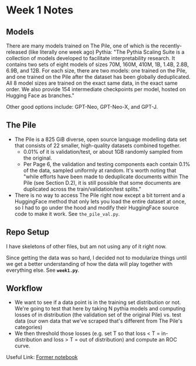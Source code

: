 # Week 1 Notes

## Models
There are many models trained on The Pile, one of which is the recently-released (like literally one week ago) Pythia: "The Pythia Scaling Suite is a collection of models developed to facilitate interpretability research. It contains two sets of eight models of sizes 70M, 160M, 410M, 1B, 1.4B, 2.8B, 6.9B, and 12B. For each size, there are two models: one trained on the Pile, and one trained on the Pile after the dataset has been globally deduplicated. All 8 model sizes are trained on the exact same data, in the exact same order. We also provide 154 intermediate checkpoints per model, hosted on Hugging Face as branches."

Other good options include: GPT-Neo, GPT-Neo-X, and GPT-J. 

## The Pile
- The Pile is a 825 GiB diverse, open source language modelling data set that consists of 22 smaller, high-quality datasets combined together.
    - 0.01% of it is validation/test, or about 1GB randomly sampled from the original.
    - Per Page 6, the validation and testing components each contain 0.1% of the data, sampled uniformly at random. It's worth noting that "while efforts have been made to deduplicate documents within The Pile (see Section D.2), it is still possible that some documents are duplicated across the train/validation/test splits."
- There is no way to access The Pile right now except a bit torrent and a HuggingFace method that only lets you load the entire dataset at once, so I had to go under the hood and modify their HuggingFace source code to make it work. See `the_pile_val.py`. 

## Repo Setup

I have skeletons of other files, but am not using any of it right now. 

Since getting the data was so hard, I decided not to modularize things until we get a better understanding of how the data will play together with everything else. See **`week1.py`**. 

## Workflow
- We want to see if a data point is in the training set distribution or not. We're going to test that here by taking N pythia models and computing losses of in distribution (the validation set of the original Pile) vs. test data (our own data that we've scraped that's different from The Pile's categories)
- We then threshold those losses (e.g. set T so that loss < T = in-distribution and loss > T = out of distribution) and compute an ROC curve.

Useful Link: [Former notebook](https://colab.research.google.com/drive/1qDnTHUL7EiCw2FbD7GPSmQKfYqqSRb9A?authuser=1#scrollTo=qewZnFO9O-lx)